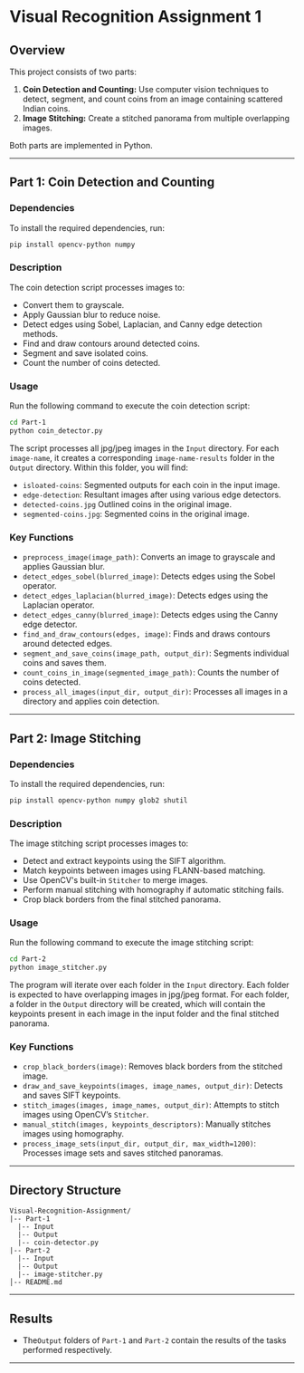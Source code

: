 # Visual Recognition Assignment 1

## Overview
This project consists of two parts:

1. **Coin Detection and Counting:** Use computer vision techniques to detect, segment, and count coins from an
image containing scattered Indian coins.
2. **Image Stitching:** Create a stitched panorama from multiple overlapping images.

Both parts are implemented in Python.

---

## Part 1: Coin Detection and Counting

### Dependencies
To install the required dependencies, run:
```bash
pip install opencv-python numpy
```

### Description
The coin detection script processes images to:
- Convert them to grayscale.
- Apply Gaussian blur to reduce noise.
- Detect edges using Sobel, Laplacian, and Canny edge detection methods.
- Find and draw contours around detected coins.
- Segment and save isolated coins.
- Count the number of coins detected.

### Usage
Run the following command to execute the coin detection script:
```bash
cd Part-1
python coin_detector.py
```

The script processes all jpg/jpeg images in the `Input` directory. For each `image-name`, it creates a corresponding `image-name-results` folder in the `Output` directory. Within this folder, you will find:
- `isloated-coins`: Segmented outputs for each coin in the input image.
- `edge-detection`: Resultant images after using various edge detectors.
- `detected-coins.jpg` Outlined coins in the original image.
- `segmented-coins.jpg`: Segmented coins in the original image.


### Key Functions
- `preprocess_image(image_path)`: Converts an image to grayscale and applies Gaussian blur.
- `detect_edges_sobel(blurred_image)`: Detects edges using the Sobel operator.
- `detect_edges_laplacian(blurred_image)`: Detects edges using the Laplacian operator.
- `detect_edges_canny(blurred_image)`: Detects edges using the Canny edge detector.
- `find_and_draw_contours(edges, image)`: Finds and draws contours around detected edges.
- `segment_and_save_coins(image_path, output_dir)`: Segments individual coins and saves them.
- `count_coins_in_image(segmented_image_path)`: Counts the number of coins detected.
- `process_all_images(input_dir, output_dir)`: Processes all images in a directory and applies coin detection.

---

## Part 2: Image Stitching

### Dependencies
To install the required dependencies, run:
```bash
pip install opencv-python numpy glob2 shutil
```

### Description
The image stitching script processes images to:
- Detect and extract keypoints using the SIFT algorithm.
- Match keypoints between images using FLANN-based matching.
- Use OpenCV's built-in `Stitcher` to merge images.
- Perform manual stitching with homography if automatic stitching fails.
- Crop black borders from the final stitched panorama.

### Usage
Run the following command to execute the image stitching script:
```bash
cd Part-2
python image_stitcher.py
```

The program will iterate over each folder in the `Input` directory. Each folder is expected to have overlapping images in jpg/jpeg format. For each folder, a folder in the `Output` directory will be created, which will contain the keypoints present in each image in the input folder and the final stitched panorama.

### Key Functions
- `crop_black_borders(image)`: Removes black borders from the stitched image.
- `draw_and_save_keypoints(images, image_names, output_dir)`: Detects and saves SIFT keypoints.
- `stitch_images(images, image_names, output_dir)`: Attempts to stitch images using OpenCV’s `Stitcher`.
- `manual_stitch(images, keypoints_descriptors)`: Manually stitches images using homography.
- `process_image_sets(input_dir, output_dir, max_width=1200)`: Processes image sets and saves stitched panoramas.

---

## Directory Structure
```
Visual-Recognition-Assignment/
|-- Part-1
  |-- Input
  |-- Output
  |-- coin-detector.py
|-- Part-2
  |-- Input
  |-- Output
  |-- image-stitcher.py
│-- README.md
```

---

## Results
- The`Output` folders of `Part-1` and `Part-2` contain the results of the tasks performed respectively.

---

